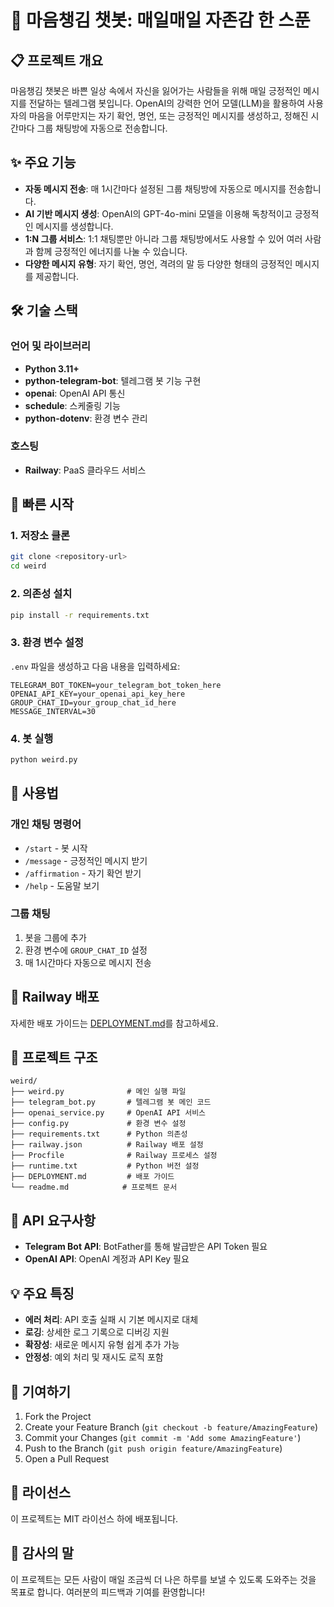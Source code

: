 # 💖 마음챙김 챗봇: 매일매일 자존감 한 스푼

## 📋 프로젝트 개요

마음챙김 챗봇은 바쁜 일상 속에서 자신을 잃어가는 사람들을 위해 매일 긍정적인 메시지를 전달하는 텔레그램 봇입니다. OpenAI의 강력한 언어 모델(LLM)을 활용하여 사용자의 마음을 어루만지는 자기 확언, 명언, 또는 긍정적인 메시지를 생성하고, 정해진 시간마다 그룹 채팅방에 자동으로 전송합니다.

## ✨ 주요 기능

- **자동 메시지 전송**: 매 1시간마다 설정된 그룹 채팅방에 자동으로 메시지를 전송합니다.
- **AI 기반 메시지 생성**: OpenAI의 GPT-4o-mini 모델을 이용해 독창적이고 긍정적인 메시지를 생성합니다.
- **1:N 그룹 서비스**: 1:1 채팅뿐만 아니라 그룹 채팅방에서도 사용할 수 있어 여러 사람과 함께 긍정적인 에너지를 나눌 수 있습니다.
- **다양한 메시지 유형**: 자기 확언, 명언, 격려의 말 등 다양한 형태의 긍정적인 메시지를 제공합니다.

## 🛠️ 기술 스택

### 언어 및 라이브러리
- **Python 3.11+**
- **python-telegram-bot**: 텔레그램 봇 기능 구현
- **openai**: OpenAI API 통신
- **schedule**: 스케줄링 기능
- **python-dotenv**: 환경 변수 관리

### 호스팅
- **Railway**: PaaS 클라우드 서비스

## 🚀 빠른 시작

### 1. 저장소 클론
```bash
git clone <repository-url>
cd weird
```

### 2. 의존성 설치
```bash
pip install -r requirements.txt
```

### 3. 환경 변수 설정
`.env` 파일을 생성하고 다음 내용을 입력하세요:
```env
TELEGRAM_BOT_TOKEN=your_telegram_bot_token_here
OPENAI_API_KEY=your_openai_api_key_here
GROUP_CHAT_ID=your_group_chat_id_here
MESSAGE_INTERVAL=30
```

### 4. 봇 실행
```bash
python weird.py
```

## 📱 사용법

### 개인 채팅 명령어
- `/start` - 봇 시작
- `/message` - 긍정적인 메시지 받기
- `/affirmation` - 자기 확언 받기
- `/help` - 도움말 보기

### 그룹 채팅
1. 봇을 그룹에 추가
2. 환경 변수에 `GROUP_CHAT_ID` 설정
3. 매 1시간마다 자동으로 메시지 전송

## 🚀 Railway 배포

자세한 배포 가이드는 [DEPLOYMENT.md](DEPLOYMENT.md)를 참고하세요.

## 📁 프로젝트 구조

```
weird/
├── weird.py              # 메인 실행 파일
├── telegram_bot.py       # 텔레그램 봇 메인 코드
├── openai_service.py     # OpenAI API 서비스
├── config.py             # 환경 변수 설정
├── requirements.txt      # Python 의존성
├── railway.json          # Railway 배포 설정
├── Procfile              # Railway 프로세스 설정
├── runtime.txt           # Python 버전 설정
├── DEPLOYMENT.md         # 배포 가이드
└── readme.md            # 프로젝트 문서
```

## 🔧 API 요구사항

- **Telegram Bot API**: BotFather를 통해 발급받은 API Token 필요
- **OpenAI API**: OpenAI 계정과 API Key 필요

## 💡 주요 특징

- **에러 처리**: API 호출 실패 시 기본 메시지로 대체
- **로깅**: 상세한 로그 기록으로 디버깅 지원
- **확장성**: 새로운 메시지 유형 쉽게 추가 가능
- **안정성**: 예외 처리 및 재시도 로직 포함

## 🤝 기여하기

1. Fork the Project
2. Create your Feature Branch (`git checkout -b feature/AmazingFeature`)
3. Commit your Changes (`git commit -m 'Add some AmazingFeature'`)
4. Push to the Branch (`git push origin feature/AmazingFeature`)
5. Open a Pull Request

## 📄 라이선스

이 프로젝트는 MIT 라이선스 하에 배포됩니다.

## 💖 감사의 말

이 프로젝트는 모든 사람이 매일 조금씩 더 나은 하루를 보낼 수 있도록 도와주는 것을 목표로 합니다. 여러분의 피드백과 기여를 환영합니다!
